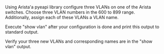 
Using Arista'a pyeapi library configure three VLANs on one of the Arista
switches. Choose three VLAN numbers in the 600 to 899 range. Additionally, 
assign each of these VLANs a VLAN name.

Execute "show vlan" after your configuration is done and print this output
to standard output.

Verify your three new VLANs and corresponding names are in the "show vlan"
output.

